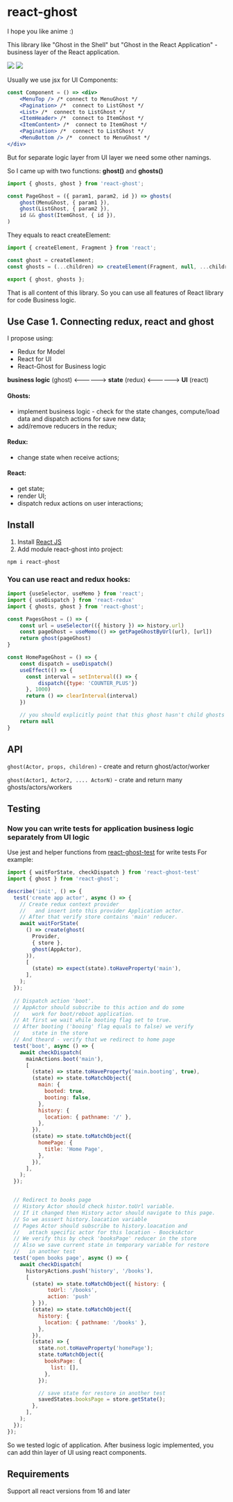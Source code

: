 # react-ghost

I hope you like anime :)

This library like "Ghost in the Shell" but "Ghost in the React Application" - business layer of the React application.

[![](https://img.shields.io/npm/l/react-ghost.svg?style=flat)](https://github.com/simprl/react-ghost/blob/main/LICENSE)
[![](https://img.shields.io/npm/v/react-ghost.svg?style=flat)](https://www.npmjs.com/package/react-ghost)

Usually we use jsx for UI Components:
```jsx
const Component = () => <div>
    <MenuTop /> /* connect to MenuGhost */
    <Pagination> /*  connect to ListGhost */
    <List> /*  connect to ListGhost */
    <ItemHeader> /*  connect to ItemGhost */
    <ItemContent> /*  connect to ItemGhost */
    <Pagination> /*  connect to ListGhost */
    <MenuBottom /> /*  connect to MenuGhost */
</div>
```

But for separate logic layer from UI layer we need some other namings.

So I came up with two functions: **ghost()** and **ghosts()**

```js
import { ghosts, ghost } from 'react-ghost';

const PageGhost = ({ param1, param2, id }) => ghosts(
    ghost(MenuGhost, { param1 }),
    ghost(ListGhost, { param2 }),
    id && ghost(ItemGhost, { id }),
)
```

They equals to react createElement:
```js
import { createElement, Fragment } from 'react';

const ghost = createElement;
const ghosts = (...children) => createElement(Fragment, null, ...children);

export { ghost, ghosts };
```

That is all content of this library. So you can use all features of React library for code Business logic.

## Use Case 1. Connecting redux, react and ghost

I propose using:
- Redux for Model
- React for UI
- React-Ghost for Business logic

**business logic** (ghost) <------> **state** (redux) <------> **UI** (react)

#### Ghosts:
  - implement business logic - check for the state changes, compute/load data and dispatch actions for save new data;
  - add/remove reducers in the redux;

#### Redux:
  - change state when receive actions;
    
#### React:
  - get state;
  - render UI;
  - dispatch redux actions on user interactions;

## Install
1. Install [React JS](https://reactjs.org/docs/create-a-new-react-app.html#create-react-app) 
2. Add module react-ghost into project:

```
npm i react-ghost
```

### You can use react and redux hooks:
```js
import {useSelector, useMemo } from 'react';
import { useDispatch } from 'react-redux'
import { ghosts, ghost } from 'react-ghost';

const PagesGhost = () => {
    const url = useSelector(({ history }) => history.url)
    const pageGhost = useMemo(() => getPageGhostByUrl(url), [url])
    return ghost(pageGhost)
}

const HomePageGhost = () => {
    const dispatch = useDispatch()
    useEffect(() => {
      const interval = setInterval(() => {
          dispatch({type: 'COUNTER_PLUS'})
      }, 1000)
      return () => clearInterval(interval)
    })

    // you should explicitly point that this ghost hasn't child ghosts
    return null 
}
```
## API
`ghost(Actor, props, children)` - create and return ghost/actor/worker

`ghost(Actor1, Actor2, .... ActorN)` - crate and return many ghosts/actors/workers

## Testing
### Now you can write tests for application business logic separately from UI logic 
Use jest and helper functions from [react-ghost-test](https://www.npmjs.com/package/react-ghost-test) for write tests
For example:
```js
import { waitForState, checkDispatch } from 'react-ghost-test'
import { ghost } from 'react-ghost';

describe('init', () => {
  test('create app actor', async () => {
    // Create redux context provider
    //   and insert into this provider Application actor.
    // After that verify store contains 'main' reducer.
    await waitForState(
      () => create(ghost(
        Provider,
        { store },
        ghost(AppActor),
      )),
      [
        (state) => expect(state).toHaveProperty('main'),
      ],
    );
  });
  
  // Dispatch action 'boot'.
  // AppActor should subscribe to this action and do some
  //    work for boot/reboot application.
  // At first we wait while booting flag set to true.
  // After booting ('booing' flag equals to false) we verify
  //    state in the store 
  // And theard - verify that we redirect to home page 
  test('boot', async () => {
    await checkDispatch(
      mainActions.boot('main'),
      [
        (state) => state.toHaveProperty('main.booting', true),
        (state) => state.toMatchObject({
          main: {
            booted: true,
            booting: false,
          },
          history: {
            location: { pathname: '/' },
          },
        }),
        (state) => state.toMatchObject({
          homePage: {
            title: 'Home Page',
          },
        }),
      ],
    );
  });


  // Redirect to books page
  // History Actor should check histor.toUrl variable.
  // If it changed then History actor should navigate to this page.
  // So we asssert history.loacation variable
  // Pages Actor should subscribe to history.loacation and
  //   attach specific actor for this location - BoocksActor
  // We verify this by check 'booksPage' reducer in the store 
  // Also we save current state in temporary variable for restore
  //   in another test 
  test('open books page', async () => {
    await checkDispatch(
      historyActions.push('history', '/books'),
      [
        (state) => state.toMatchObject({ history: {
             toUrl: '/books',
             action: 'push'
        } }),
        (state) => state.toMatchObject({
          history: {
            location: { pathname: '/books' },
          },
        }),
        (state) => {
          state.not.toHaveProperty('homePage');
          state.toMatchObject({
            booksPage: {
              list: [],
            },
          });

          // save state for restore in another test
          savedStates.booksPage = store.getState();
        },
      ],
    );
  });
});

```

So we tested logic of application.
After business logic implemented, you can add thin layer of UI using react components.
 
## Requirements
Support all react versions from 16 and later
